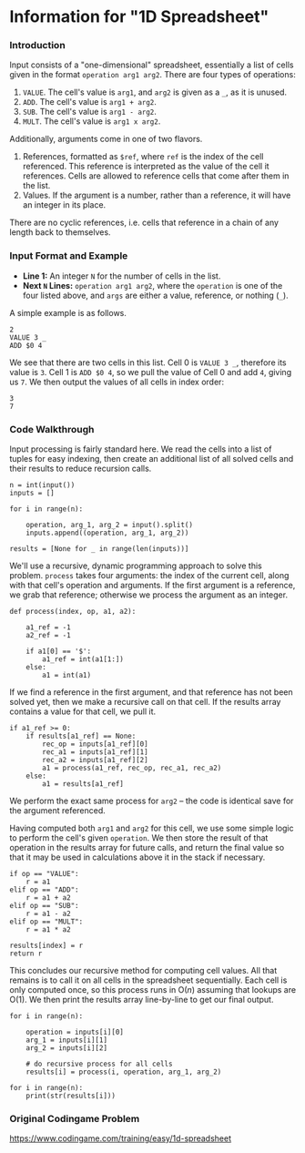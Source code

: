 # Information for "1D Spreadsheet"

### Introduction

Input consists of a "one-dimensional" spreadsheet, essentially a list of cells given in the format `operation arg1 arg2`. There are four types of operations:

1. `VALUE`. The cell's value is `arg1`, and `arg2` is given as a `_`, as it is unused.
2. `ADD`. The cell's value is `arg1 + arg2`.
3. `SUB`. The cell's value is `arg1 - arg2`.
4. `MULT`. The cell's value is `arg1 x arg2`.

Additionally, arguments come in one of two flavors.

1. References, formatted as `$ref`, where `ref` is the index of the cell referenced. This reference is interpreted as the value of the cell it references. Cells are allowed to reference cells that come after them in the list.
2. Values. If the argument is a number, rather than a reference, it will have an integer in its place.

There are no cyclic references, i.e. cells that reference in a chain of any length back to themselves.

### Input Format and Example

* __Line 1:__ An integer `N` for the number of cells in the list.
* __Next `N` Lines:__ `operation arg1 arg2`, where the `operation` is one of the four listed above, and `args` are either a value, reference, or nothing (`_`).

A simple example is as follows.

    2
    VALUE 3 _
    ADD $0 4
    
We see that there are two cells in this list. Cell 0 is `VALUE 3 _`, therefore its value is `3`. Cell 1 is `ADD $0 4`, so we pull the value of Cell 0 and add `4`, giving us `7`. We then output the values of all cells in index order:

    3
    7
    
### Code Walkthrough

Input processing is fairly standard here. We read the cells into a list of tuples for easy indexing, then create an additional list of all solved cells and their results to reduce recursion calls.

    n = int(input())
    inputs = []

    for i in range(n):

        operation, arg_1, arg_2 = input().split()
        inputs.append((operation, arg_1, arg_2))
        
    results = [None for _ in range(len(inputs))]
    
We'll use a recursive, dynamic programming approach to solve this problem. `process` takes four arguments: the index of the current cell, along with that cell's operation and arguments. If the first argument is a reference, we grab that reference; otherwise we process the argument as an integer.
    
    def process(index, op, a1, a2):
    
        a1_ref = -1
        a2_ref = -1

        if a1[0] == '$':
            a1_ref = int(a1[1:])
        else:
            a1 = int(a1)
     
If we find a reference in the first argument, and that reference has not been solved yet, then we make a recursive call on that cell. If the results array contains a value for that cell, we pull it.
     
    if a1_ref >= 0:
        if results[a1_ref] == None:
            rec_op = inputs[a1_ref][0]
            rec_a1 = inputs[a1_ref][1]
            rec_a2 = inputs[a1_ref][2]
            a1 = process(a1_ref, rec_op, rec_a1, rec_a2)
        else:
            a1 = results[a1_ref]      
            
We perform the exact same process for `arg2` – the code is identical save for the argument referenced.

Having computed both `arg1` and `arg2` for this cell, we use some simple logic to perform the cell's given `operation`. We then store the result of that operation in the results array for future calls, and return the final value so that it may be used in calculations above it in the stack if necessary.

    if op == "VALUE":
        r = a1
    elif op == "ADD":
        r = a1 + a2
    elif op == "SUB":
        r = a1 - a2
    elif op == "MULT":
        r = a1 * a2
        
    results[index] = r
    return r
  
This concludes our recursive method for computing cell values. All that remains is to call it on all cells in the spreadsheet sequentially. Each cell is only computed once, so this process runs in O(_n_) assuming that lookups are O(1). We then print the results array line-by-line to get our final output.
  
    for i in range(n):

        operation = inputs[i][0]
        arg_1 = inputs[i][1]
        arg_2 = inputs[i][2]

        # do recursive process for all cells
        results[i] = process(i, operation, arg_1, arg_2)

    for i in range(n):
        print(str(results[i]))    
        
### Original Codingame Problem

https://www.codingame.com/training/easy/1d-spreadsheet
